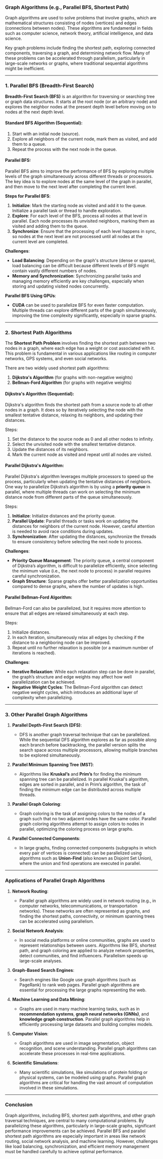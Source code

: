 ### **Graph Algorithms (e.g., Parallel BFS, Shortest Path)**

Graph algorithms are used to solve problems that involve graphs, which are mathematical structures consisting of nodes (vertices) and edges (connections between nodes). These algorithms are fundamental in fields such as computer science, network theory, artificial intelligence, and data science.

Key graph problems include finding the shortest path, exploring connected components, traversing a graph, and determining network flow. Many of these problems can be accelerated through parallelism, particularly in large-scale networks or graphs, where traditional sequential algorithms might be inefficient.

---

### **1. Parallel BFS (Breadth-First Search)**

**Breadth-First Search (BFS)** is an algorithm for traversing or searching tree or graph data structures. It starts at the root node (or an arbitrary node) and explores the neighbor nodes at the present depth level before moving on to nodes at the next depth level.

#### **Standard BFS Algorithm** (Sequential):
1. Start with an initial node (source).
2. Explore all neighbors of the current node, mark them as visited, and add them to a queue.
3. Repeat the process with the next node in the queue.

#### **Parallel BFS**:
Parallel BFS aims to improve the performance of BFS by exploring multiple levels of the graph simultaneously across different threads or processors. The key idea is to explore nodes at the same level of the graph in parallel, and then move to the next level after completing the current level.

**Steps for Parallel BFS**:
1. **Initialize**: Mark the starting node as visited and add it to the queue. Initialize a parallel task or thread to handle exploration.
2. **Explore**: For each level of the BFS, process all nodes at that level in parallel. Each node processes its unvisited neighbors, marking them as visited and adding them to the queue.
3. **Synchronize**: Ensure that the processing of each level happens in sync, so nodes at the next level are not processed until all nodes at the current level are completed.

**Challenges**:
- **Load Balancing**: Depending on the graph's structure (dense or sparse), load balancing can be difficult because different levels of BFS might contain vastly different numbers of nodes.
- **Memory and Synchronization**: Synchronizing parallel tasks and managing memory efficiently are key challenges, especially when storing and updating visited nodes concurrently.

**Parallel BFS Using GPUs**:
- **CUDA** can be used to parallelize BFS for even faster computation. Multiple threads can explore different parts of the graph simultaneously, improving the time complexity significantly, especially in sparse graphs.

---

### **2. Shortest Path Algorithms**

The **Shortest Path Problem** involves finding the shortest path between two nodes in a graph, where each edge has a weight or cost associated with it. This problem is fundamental in various applications like routing in computer networks, GPS systems, and even social networks.

There are two widely used shortest path algorithms:
1. **Dijkstra's Algorithm** (for graphs with non-negative weights)
2. **Bellman-Ford Algorithm** (for graphs with negative weights)

#### **Dijkstra's Algorithm (Sequential)**:
Dijkstra's algorithm finds the shortest path from a source node to all other nodes in a graph. It does so by iteratively selecting the node with the smallest tentative distance, relaxing its neighbors, and updating their distances.

Steps:
1. Set the distance to the source node as 0 and all other nodes to infinity.
2. Select the unvisited node with the smallest tentative distance.
3. Update the distances of its neighbors.
4. Mark the current node as visited and repeat until all nodes are visited.

#### **Parallel Dijkstra's Algorithm**:
Parallel Dijkstra's algorithm leverages multiple processors to speed up the process, particularly when updating the tentative distances of neighbors. One way to parallelize Dijkstra’s algorithm is by using a **priority queue** in parallel, where multiple threads can work on selecting the minimum distance node from different parts of the queue simultaneously.

Steps:
1. **Initialize**: Initialize distances and the priority queue.
2. **Parallel Update**: Parallel threads or tasks work on updating the distances for neighbors of the current node. However, careful attention is needed to avoid race conditions during updates.
3. **Synchronization**: After updating the distances, synchronize the threads to ensure consistency before selecting the next node to process.

**Challenges**:
- **Priority Queue Management**: The priority queue, a central component of Dijkstra’s algorithm, is difficult to parallelize efficiently, since selecting the minimum value (i.e., the next node to process) in parallel requires careful synchronization.
- **Graph Structure**: Sparse graphs offer better parallelization opportunities compared to dense graphs, where the number of updates is high.

#### **Parallel Bellman-Ford Algorithm**:
Bellman-Ford can also be parallelized, but it requires more attention to ensure that all edges are relaxed simultaneously at each step.

Steps:
1. Initialize distances.
2. In each iteration, simultaneously relax all edges by checking if the distance to a neighboring node can be improved.
3. Repeat until no further relaxation is possible (or a maximum number of iterations is reached).

**Challenges**:
- **Iterative Relaxation**: While each relaxation step can be done in parallel, the graph’s structure and edge weights may affect how well parallelization can be achieved.
- **Negative Weight Cycles**: The Bellman-Ford algorithm can detect negative weight cycles, which introduces an additional layer of complexity when parallelizing.

---

### **3. Other Parallel Graph Algorithms**

1. **Parallel Depth-First Search (DFS)**:
   - DFS is another graph traversal technique that can be parallelized. While the sequential DFS algorithm explores as far as possible along each branch before backtracking, the parallel version splits the search space across multiple processors, allowing multiple branches to be explored simultaneously.

2. **Parallel Minimum Spanning Tree (MST)**:
   - Algorithms like **Kruskal’s** and **Prim’s** for finding the minimum spanning tree can be parallelized. In parallel Kruskal's algorithm, edges are sorted in parallel, and in Prim’s algorithm, the task of finding the minimum edge can be distributed across multiple threads.

3. **Parallel Graph Coloring**:
   - Graph coloring is the task of assigning colors to the nodes of a graph such that no two adjacent nodes have the same color. Parallel graph coloring algorithms attempt to assign colors to nodes in parallel, optimizing the coloring process on large graphs.

4. **Parallel Connected Components**:
   - In large graphs, finding connected components (subgraphs in which every pair of vertices is connected) can be parallelized using algorithms such as **Union-Find** (also known as Disjoint Set Union), where the union and find operations are executed in parallel.

---

### **Applications of Parallel Graph Algorithms**

1. **Network Routing**:
   - Parallel graph algorithms are widely used in network routing (e.g., in computer networks, telecommunications, or transportation networks). These networks are often represented as graphs, and finding the shortest paths, connectivity, or minimum spanning trees can be accelerated using parallelism.

2. **Social Network Analysis**:
   - In social media platforms or online communities, graphs are used to represent relationships between users. Algorithms like BFS, shortest path, and graph coloring are applied to analyze network properties, detect communities, and find influencers. Parallelism speeds up large-scale analyses.

3. **Graph-Based Search Engines**:
   - Search engines like Google use graph algorithms (such as PageRank) to rank web pages. Parallel graph algorithms are essential for processing the large graphs representing the web.

4. **Machine Learning and Data Mining**:
   - Graphs are used in many machine learning tasks, such as in **recommendation systems**, **graph neural networks (GNNs)**, and **knowledge graph construction**. Parallel graph algorithms help in efficiently processing large datasets and building complex models.

5. **Computer Vision**:
   - Graph algorithms are used in image segmentation, object recognition, and scene understanding. Parallel graph algorithms can accelerate these processes in real-time applications.

6. **Scientific Simulations**:
   - Many scientific simulations, like simulations of protein folding or physical systems, can be modeled using graphs. Parallel graph algorithms are critical for handling the vast amount of computation involved in these simulations.

---

### **Conclusion**

Graph algorithms, including BFS, shortest path algorithms, and other graph traversal techniques, are central to many computational problems. By parallelizing these algorithms, particularly in large-scale graphs, significant performance improvements can be achieved. Parallel BFS and parallel shortest path algorithms are especially important in areas like network routing, social network analysis, and machine learning. However, challenges like load balancing, synchronization, and efficient memory management must be handled carefully to achieve optimal performance.
